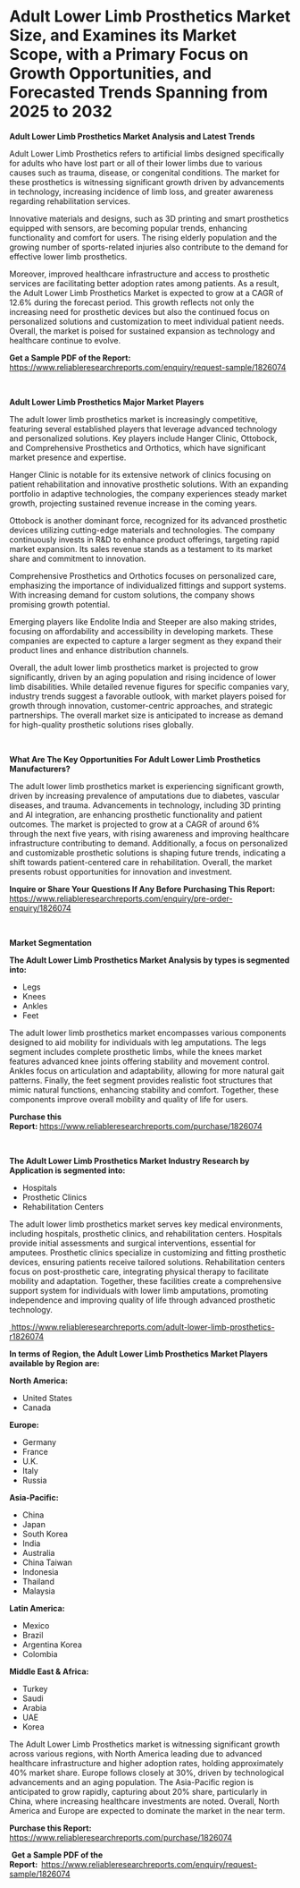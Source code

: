 <p><h1>Adult Lower Limb Prosthetics Market Size, and Examines its Market Scope, with a Primary Focus on Growth Opportunities, and Forecasted Trends Spanning from 2025 to 2032</h1></p><p><strong>Adult Lower Limb Prosthetics Market Analysis and Latest Trends</strong></p>
<p><p>Adult Lower Limb Prosthetics refers to artificial limbs designed specifically for adults who have lost part or all of their lower limbs due to various causes such as trauma, disease, or congenital conditions. The market for these prosthetics is witnessing significant growth driven by advancements in technology, increasing incidence of limb loss, and greater awareness regarding rehabilitation services.</p><p>Innovative materials and designs, such as 3D printing and smart prosthetics equipped with sensors, are becoming popular trends, enhancing functionality and comfort for users. The rising elderly population and the growing number of sports-related injuries also contribute to the demand for effective lower limb prosthetics. </p><p>Moreover, improved healthcare infrastructure and access to prosthetic services are facilitating better adoption rates among patients. As a result, the Adult Lower Limb Prosthetics Market is expected to grow at a CAGR of 12.6% during the forecast period. This growth reflects not only the increasing need for prosthetic devices but also the continued focus on personalized solutions and customization to meet individual patient needs. Overall, the market is poised for sustained expansion as technology and healthcare continue to evolve.</p></p>
<p><strong>Get a Sample PDF of the Report:&nbsp;</strong> <a href="https://www.reliableresearchreports.com/enquiry/request-sample/1826074?utm_campaign=3111&utm_medium=2&utm_source=Github&utm_content=ia&utm_term=14042025&utm_id=adult-lower-limb-prosthetics">https://www.reliableresearchreports.com/enquiry/request-sample/1826074</a></p>
<p>&nbsp;</p>
<p><strong>Adult Lower Limb Prosthetics Major Market Players</strong></p>
<p><p>The adult lower limb prosthetics market is increasingly competitive, featuring several established players that leverage advanced technology and personalized solutions. Key players include Hanger Clinic, Ottobock, and Comprehensive Prosthetics and Orthotics, which have significant market presence and expertise.</p><p>Hanger Clinic is notable for its extensive network of clinics focusing on patient rehabilitation and innovative prosthetic solutions. With an expanding portfolio in adaptive technologies, the company experiences steady market growth, projecting sustained revenue increase in the coming years.</p><p>Ottobock is another dominant force, recognized for its advanced prosthetic devices utilizing cutting-edge materials and technologies. The company continuously invests in R&D to enhance product offerings, targeting rapid market expansion. Its sales revenue stands as a testament to its market share and commitment to innovation.</p><p>Comprehensive Prosthetics and Orthotics focuses on personalized care, emphasizing the importance of individualized fittings and support systems. With increasing demand for custom solutions, the company shows promising growth potential.</p><p>Emerging players like Endolite India and Steeper are also making strides, focusing on affordability and accessibility in developing markets. These companies are expected to capture a larger segment as they expand their product lines and enhance distribution channels.</p><p>Overall, the adult lower limb prosthetics market is projected to grow significantly, driven by an aging population and rising incidence of lower limb disabilities. While detailed revenue figures for specific companies vary, industry trends suggest a favorable outlook, with market players poised for growth through innovation, customer-centric approaches, and strategic partnerships. The overall market size is anticipated to increase as demand for high-quality prosthetic solutions rises globally.</p></p>
<p>&nbsp;</p>
<p><strong>What Are The Key Opportunities For Adult Lower Limb Prosthetics Manufacturers?</strong></p>
<p><p>The adult lower limb prosthetics market is experiencing significant growth, driven by increasing prevalence of amputations due to diabetes, vascular diseases, and trauma. Advancements in technology, including 3D printing and AI integration, are enhancing prosthetic functionality and patient outcomes. The market is projected to grow at a CAGR of around 6% through the next five years, with rising awareness and improving healthcare infrastructure contributing to demand. Additionally, a focus on personalized and customizable prosthetic solutions is shaping future trends, indicating a shift towards patient-centered care in rehabilitation. Overall, the market presents robust opportunities for innovation and investment.</p></p>
<p><strong>Inquire or Share Your Questions If Any Before Purchasing This Report:</strong> <a href="https://www.reliableresearchreports.com/enquiry/pre-order-enquiry/1826074?utm_campaign=3111&utm_medium=2&utm_source=Github&utm_content=ia&utm_term=14042025&utm_id=adult-lower-limb-prosthetics">https://www.reliableresearchreports.com/enquiry/pre-order-enquiry/1826074</a></p>
<p>&nbsp;</p>
<p><strong>Market Segmentation</strong></p>
<p><strong>The Adult Lower Limb Prosthetics Market Analysis by types is segmented into:</strong></p>
<p><ul><li>Legs</li><li>Knees</li><li>Ankles</li><li>Feet</li></ul></p>
<p><p>The adult lower limb prosthetics market encompasses various components designed to aid mobility for individuals with leg amputations. The legs segment includes complete prosthetic limbs, while the knees market features advanced knee joints offering stability and movement control. Ankles focus on articulation and adaptability, allowing for more natural gait patterns. Finally, the feet segment provides realistic foot structures that mimic natural functions, enhancing stability and comfort. Together, these components improve overall mobility and quality of life for users.</p></p>
<p><strong>Purchase this Report:&nbsp;</strong><a href="https://www.reliableresearchreports.com/purchase/1826074?utm_campaign=3111&utm_medium=2&utm_source=Github&utm_content=ia&utm_term=14042025&utm_id=adult-lower-limb-prosthetics">https://www.reliableresearchreports.com/purchase/1826074</a></p>
<p>&nbsp;</p>
<p><strong>The Adult Lower Limb Prosthetics Market Industry Research by Application is segmented into:</strong></p>
<p><ul><li>Hospitals</li><li>Prosthetic Clinics</li><li>Rehabilitation Centers</li></ul></p>
<p><p>The adult lower limb prosthetics market serves key medical environments, including hospitals, prosthetic clinics, and rehabilitation centers. Hospitals provide initial assessments and surgical interventions, essential for amputees. Prosthetic clinics specialize in customizing and fitting prosthetic devices, ensuring patients receive tailored solutions. Rehabilitation centers focus on post-prosthetic care, integrating physical therapy to facilitate mobility and adaptation. Together, these facilities create a comprehensive support system for individuals with lower limb amputations, promoting independence and improving quality of life through advanced prosthetic technology.</p></p>
<p><a href="https://www.reliableresearchreports.com/adult-lower-limb-prosthetics-r1826074?utm_campaign=3111&utm_medium=2&utm_source=Github&utm_content=ia&utm_term=14042025&utm_id=adult-lower-limb-prosthetics">&nbsp;https://www.reliableresearchreports.com/adult-lower-limb-prosthetics-r1826074</a></p>
<p><strong>In terms of Region, the Adult Lower Limb Prosthetics Market Players available by Region are:</strong></p>
<p>
    <p> <strong> North America: </strong>
        <ul>
            <li>United States</li>
            <li>Canada</li>
        </ul>
        </p> 
    <p> <strong> Europe: </strong>
        <ul>
            <li>Germany</li>
            <li>France</li>
            <li>U.K.</li>
            <li>Italy</li>
            <li>Russia</li>
        </ul>
        </p> 
    <p> <strong> Asia-Pacific: </strong>
        <ul>
            <li>China</li>
            <li>Japan</li>
            <li>South Korea</li>
            <li>India</li>
            <li>Australia</li>
            <li>China Taiwan</li>
            <li>Indonesia</li>
            <li>Thailand</li>
            <li>Malaysia</li>
        </ul>
        </p> 
    <p> <strong> Latin America: </strong>
        <ul>
            <li>Mexico</li>
            <li>Brazil</li>
            <li>Argentina Korea</li>
            <li>Colombia</li>
        </ul>
        </p> 
    <p> <strong> Middle East & Africa: </strong>
        <ul>
            <li>Turkey</li>
            <li>Saudi</li>
            <li>Arabia</li>
            <li>UAE</li>
            <li>Korea</li>
        </ul>
    </p>
    </p>
<p><p>The Adult Lower Limb Prosthetics market is witnessing significant growth across various regions, with North America leading due to advanced healthcare infrastructure and higher adoption rates, holding approximately 40% market share. Europe follows closely at 30%, driven by technological advancements and an aging population. The Asia-Pacific region is anticipated to grow rapidly, capturing about 20% share, particularly in China, where increasing healthcare investments are noted. Overall, North America and Europe are expected to dominate the market in the near term.</p></p>
<p><strong>Purchase this Report: </strong><a href="https://www.reliableresearchreports.com/purchase/1826074?utm_campaign=3111&utm_medium=2&utm_source=Github&utm_content=ia&utm_term=14042025&utm_id=adult-lower-limb-prosthetics">https://www.reliableresearchreports.com/purchase/1826074</a></p>
<p>&nbsp;<strong>Get a Sample PDF of the Report:&nbsp;&nbsp;</strong><a href="https://www.reliableresearchreports.com/enquiry/request-sample/1826074?utm_campaign=3111&utm_medium=2&utm_source=Github&utm_content=ia&utm_term=14042025&utm_id=adult-lower-limb-prosthetics">https://www.reliableresearchreports.com/enquiry/request-sample/1826074</a></p>
<p><strong></strong></p>
<p><p></p><p></p><p></p></p>